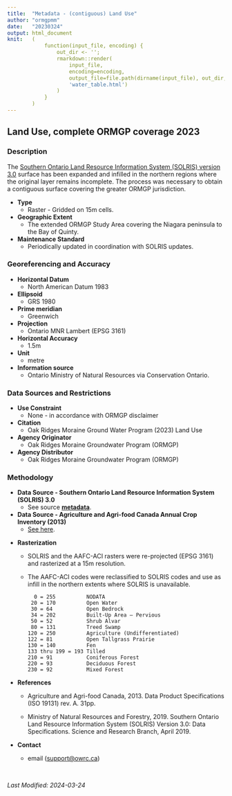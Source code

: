```yaml
---
title:  "Metadata - (contiguous) Land Use"
author: "ormgpmm"
date:   "20230324"
output: html_document
knit:   (
            function(input_file, encoding) {
                out_dir <- '';
                rmarkdown::render(
                    input_file,
                    encoding=encoding,
                    output_file=file.path(dirname(input_file), out_dir,
                    'water_table.html')
                )
            }
        )
---
```


## Land Use, complete ORMGP coverage 2023

### Description 

The [Southern Ontario Land Resource Information System (SOLRIS) version 3.0](https://geohub.lio.gov.on.ca/documents/0279f65b82314121b5b5ec93d76bc6ba/about) surface has been expanded and infilled in the northern regions where the original layer remains incomplete. The process was necessary to obtain a contiguous surface covering the greater ORMGP jurisdiction.

* **Type**
    + Raster - Gridded on 15m cells.
* **Geographic Extent**
    + The extended ORMGP Study Area covering the Niagara peninsula to the Bay of Quinty.
* **Maintenance Standard**
    + Periodically updated in coordination with SOLRIS updates.

### Georeferencing and Accuracy

* **Horizontal Datum**
    + North American Datum 1983
* **Ellipsoid**
    + GRS 1980
* **Prime meridian**
    + Greenwich
* **Projection**
    + Ontario MNR Lambert (EPSG 3161)
* **Horizontal Accuracy**
    + 1.5m
* **Unit**
    + metre
* **Information source**
    + Ontario Ministry of Natural Resources via Conservation Ontario.


### Data Sources and Restrictions

* **Use Constraint**
    + None - in accordance with ORMGP disclaimer
* **Citation**
    + Oak Ridges Moraine Ground Water Program (2023) Land Use
* **Agency Originator**
    + Oak Ridges Moraine Groundwater Program (ORMGP)
* **Agency Distributor**
    + Oak Ridges Moraine Groundwater Program (ORMGP)

### Methodology

* **Data Source - Southern Ontario Land Resource Information System (SOLRIS) 3.0**
    + See source [**metadata**](https://www.arcgis.com/sharing/rest/content/items/0279f65b82314121b5b5ec93d76bc6ba/info/metadata/metadata.xml?format=default&output=html).
* **Data Source - Agriculture and Agri-food Canada Annual Crop Inventory (2013)**
    + [See here](https://open.canada.ca/data/en/dataset/ba2645d5-4458-414d-b196-6303ac06c1c9).

<!-- * **Data Source - Ontario Road Network (ORN) Road Net Element**
    + See Source [**metadata**](https://www.arcgis.com/sharing/rest/content/items/2fd52bccdb77479da0133c86545503f8/info/metadata/metadata.xml?format=default&output=html)
* **Data Source - Wetlands (Ontario GeoHub)**
    + See Source [**metadata**](https://www.arcgis.com/sharing/rest/content/items/5216a770ef684d2fae8bcc13ee9c4357/info/metadata/metadata.xml?format=default&output=html)
* **Data Source - Ontario Hydro Network (OHN) - Waterbody**
    + See Source [**metadata**](https://www.arcgis.com/sharing/rest/content/items/22bab3c9f37a4dd0845eb89e7b247a9f/info/metadata/metadata.xml?format=default&output=html)     -->

<!-- * **Vector Overlay**
    + Vector overlay of roads, wetlands and water bodies, areas outside of the SOLRIS data bounds (typically up on the Canadian Shield) are filled in with the appropriate SOLRIS land use class index (201, 131, 170, respectively–MNRF, 2019).

    + All remaining area not covered by SOLRIS is assumed Forest (SOLRIS land use class index 90), as visually observed from satellite imagery and air photos. -->

* **Rasterization**
    <!-- + Each of the input datasets (i.e. SOLRIS, ORN, OHN waterbody and wetlands) were re-projected and rasterized at a 15m resolution. -->
    + SOLRIS and the AAFC-ACI rasters were re-projected (EPSG 3161) and rasterized at a 15m resolution.
    + The AAFC-ACI codes were reclassified to SOLRIS codes and use as infill in the northern extents where SOLRIS is unavailable.

        ```
          0 = 255          NODATA
         20 = 170          Open Water
         30 = 64           Open Bedrock
         34 = 202          Built-Up Area – Pervious
         50 = 52           Shrub Alvar
         80 = 131          Treed Swamp
        120 = 250          Agriculture (Undifferentiated)
        122 = 81           Open Tallgrass Prairie
        130 = 140          Fen
        133 thru 199 = 193 Tilled
        210 = 91           Coniferous Forest
        220 = 93           Deciduous Forest
        230 = 92           Mixed Forest
        ```

* **References**
    + Agriculture and Agri-food Canada, 2013. Data Product Specifications (ISO 19131) rev. A. 31pp.
    
    + Ministry of Natural Resources and Forestry, 2019. Southern Ontario Land Resource Information System (SOLRIS) Version 3.0: Data Specifications. Science and Research Branch, April 2019.

* **Contact**
    + email (support@owrc.ca)



<br>

*Last Modified: 2024-03-24*
